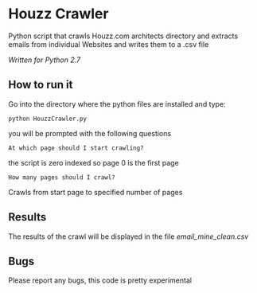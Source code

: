 # Houzz Crawler

Python script that crawls Houzz.com architects directory and extracts emails from individual Websites and writes them to a .csv file

*Written for Python 2.7*

## How to run it

Go into the directory where the python files are installed and type:

```
python HouzzCrawler.py
```

you will be prompted with the following questions

```
At which page should I start crawling?
```

the script is zero indexed so page 0 is the first page

```
How many pages should I crawl?
```

Crawls from start page to specified number of pages

## Results

The results of the crawl will be displayed in the file *email_mine_clean.csv*

## Bugs

Please report any bugs, this code is pretty experimental

